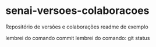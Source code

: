 # senai-versoes-colaboracoes

Repositório de versões e colaborações
readme de exemplo

lembrei do comando commit 
lembrei do comando: git status

